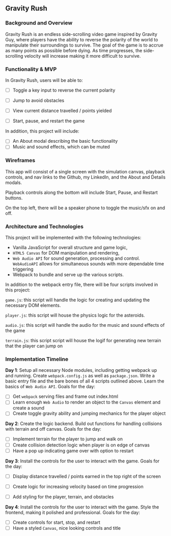 ## Gravity Rush

### Background and Overview

Gravity Rush is an endless side-scrolling video game inspired by Gravity Guy, where players have the ability to reverse the polarity of the world to manipulate their surroundings to survive. The goal of the game is to accrue as many points as possible before dying. As time progresses, the side-scrolling velocity will increase making it more difficult to survive.

### Functionality & MVP  

In Gravity Rush, users will be able to:

- [ ] Toggle a key input to reverse the current polarity
- [ ] Jump to avoid obstacles
- [ ] View current distance travelled / points yielded
- [ ] Start, pause, and restart the game


In addition, this project will include:

- [ ] An About modal describing the basic functionality
- [ ] Music and sound effects, which can be muted

### Wireframes

This app will consist of a single screen with the simulation canvas, playback controls, and nav links to the Github, my LinkedIn, and the About and Details modals.  

Playback controls along the bottom will include Start, Pause, and Restart buttons.

On the top left, there will be a speaker phone to toggle the music/sfx on and off.

### Architecture and Technologies

This project will be implemented with the following technologies:

- Vanilla JavaScript for overall structure and game logic,
- `HTML5 Canvas` for DOM manipulation and rendering,
- `Web Audio API` for sound generation, processing and control. `WebAudioAPI` allows for simultaneous sounds with more dependable time triggering
- Webpack to bundle and serve up the various scripts.

In addition to the webpack entry file, there will be four scripts involved in this project:

`game.js`: this script will handle the logic for creating and updating the necessary DOM elements.

`player.js`: this script will house the physics logic for the asteroids.

`audio.js`: this script will handle the audio for the music and sound effects of the game

`terrain.js`: this script script will house the logif for generating new terrain that the player can jump on


### Implementation Timeline

**Day 1**: Setup all necessary Node modules, including getting webpack up and running.  Create `webpack.config.js` as well as `package.json`.  Write a basic entry file and the bare bones of all 4 scripts outlined above.  Learn the basics of `Web Audio API`.  Goals for the day:

- [ ] Get `webpack` serving files and frame out index.html
- [ ] Learn enough `Web Audio` to render an object to the `Canvas` element and create a sound
- [ ] Create toggle gravity ability and jumping mechanics for the player object

**Day 2**: Create the logic backend. Build out functions for handling collisions with terrain and off canvas. Goals for the day:

- [ ] Implement terrain for the player to jump and walk on
- [ ] Create collision detection logic when player is on edge of canvas
- [ ] Have a pop up indicating game over with option to restart

**Day 3**: Install the controls for the user to interact with the game. Goals for the day:
- [ ] Display distance travelled / points earned in the top right of the screen
- [ ] Create logic for increasing velocity based on time progression
- [ ] Add styling for the player, terrain, and obstacles


**Day 4**: Install the controls for the user to interact with the game. Style the frontend, making it polished and professional. Goals for the day:

- [ ] Create controls for start, stop, and restart
- [ ] Have a styled `Canvas`, nice looking controls and title
